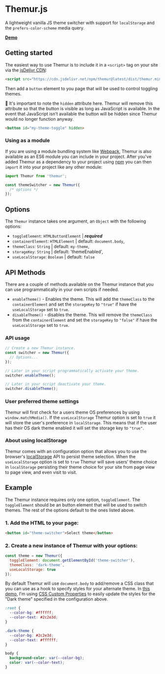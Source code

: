 # Themur.js
A lightweight vanilla JS theme switcher with support for `localStorage` and the `prefers-color-scheme` media query.

[**Demo**](https://levimcg.github.io/themur/)

## Getting started
The easiest way to use Themur is to include it in a `<script>` tag on your site via the [jsDelivr CDN](https://cdn.jsdelivr.net/npm/themur@latest/dist/themur.min.js):

```html
<script src="https://cdn.jsdelivr.net/npm/themur@latest/dist/themur.min.js"></script>
```

Then add a `button` element to you page that will be used to control toggling themes.

🚨 It's important to note the `hidden` attribute here. Themur will remove this attribute so that the button is visible as long as JavaScript is available. In the event that JavaScript isn't available the button will be hidden since Themur would no longer function anyway.

```html
<button id="my-theme-toggle" hidden>
```

### Using as a module
If you are using a module bundling system like [Webpack](https://webpack.js.org/), Themur is also available as an ES6 module you can include in your project. After you've added Themur as a dependency to your project using [npm](https://www.npmjs.com/) you can then `import` it into your project like any other module:

```js
import Themur from 'themur';

const themeSwitcher = new Themur({
  /* options */
});
```

## Options
The `Themur` instance takes one argument, an `Object` with the following options:

- `toggleElement`: `HTMLButtonElement` | _**required**_
- `containerElement`: `HTMLElement` | default: `document.body`,
- `themeClass`: `String` | default: `my-theme`,
- `storageKey`: `String` | default: 'themeEnabled',
- `useLocalStorage`: `Boolean` | default: `false`

## API Methods
There are a couple of methods available on the Themur instance that you can use programmatically in your own scripts if needed.

- `enableTheme()` - Enables the theme. This will add the `themeClass` to the `containerElement` and set the `storageKey` to `"true"` if have the `useLocalStorage` set to `true`.
- `disableTheme()` - disables the theme. This will remove the `themeClass` from the `containerElement` and set the `storageKey` to `"false"` if have the `useLocalStorage` set to `true`.

### API usage
```javascript
// Create a new Themur instance.
const switcher = new Themur({
  // Options...
});

// Later in your script programmatically activate your theme.
switcher.enableTheme(); 

// Later in your script deactivate your theme.
switcher.disableTheme(); 
```

### User preferred theme settings
Themur will first check for a users theme OS preferences by using `window.matchMedia()`. If the `useLocalStorage` Themur option is set to `true` it will store the user's preference in `localStorage`. This means that if the user has their OS dark theme enabled it will set the storage key to `"true"`.

### About using localStorage
Themur comes with an configuration option that allows you to use the browser's [localStorage](https://developer.mozilla.org/en-US/docs/Web/API/Window/localStorage) API to persist theme selection. When the `useLocalStorage` option is set to `true` Themur will save users' theme choice in `localStorage` persisting their theme choice for your site from page view to page view, and even visit to visit.

## Example
The Themur instance requires only one option, `toggleElement`. The `toggleElement` should be an button element that will be used to switch themes. The rest of the options default to the ones listed above.

### 1. Add the HTML to your page:
```html
<button id="theme-switcher">Select theme</button>
```

### 2. Create a new instance of Themur with your options:
```js
const theme = new Themur({
  toggleElement: document.getElementById('theme-switcher'),
  themeClass: 'dark-theme',
  useLocalStorage: true
});
```

By default Themur will use `document.body` to add/remove a CSS class that you can use as a hook to specify styles for your alternate theme. In [this demo](https://levimcg.github.io/themur/), I'm using [CSS Custom Properties](https://developer.mozilla.org/en-US/docs/Web/CSS/Using_CSS_variables) to easily update the styles for the "Dark theme" specified in the configuration above.

```css
:root {
  --color-bg: #ffffff;
  --color-text: #2c2e3d;
}

.dark-theme {
  --color-bg: #2c2e3d;
  --color-text: #ffffff;
}

body {
  background-color: var(--color-bg);
  color: var(--color-text);
}
```